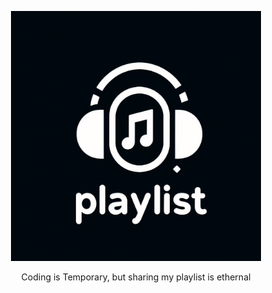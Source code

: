 <p align="center"><a href="https://laravel.com" target="_blank"><img src="https://github.com/HarmlessValve/Playlist/blob/main/PlaylistShare/images/playlist.jpeg" width="400" alt="Laravel Logo"></a></p>
<p align="center">Coding is Temporary, but sharing my playlist is ethernal</p>

